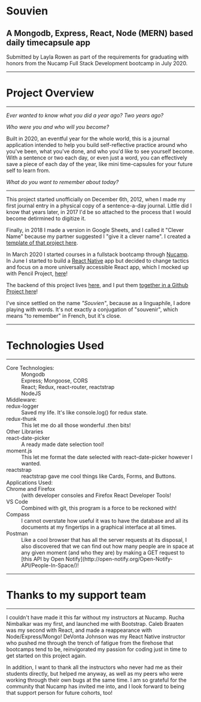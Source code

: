 # Souvien
## A Mongodb, Express, React, Node (MERN) based daily timecapsule app
Submitted by Layla Rowen as part of the requirements for graduating with honors from the Nucamp Full Stack Development bootcamp in July 2020.
_________________________
# Project Overview
_________________________
*Ever wanted to know what you did a year ago? Two years ago?*

*Who were you and who will you become?*

Built in 2020, an eventful year for the whole world, this is a journal application intended to help you build self-reflective practice around who you've been, what you've done, and who you'd like to see yourself become. With a sentence or two each day, or even just a word, you can effectively save a piece of each day of the year, like mini time-capsules for your future self to learn from.

*What do you want to remember about today?*
_________________________

This project started unofficially on December 6th, 2012, when I made my first journal entry in a physical copy of a sentence-a-day journal. Little did I know that years later, in 2017 I'd be so attached to the process that I would become detirmined to digitize it.

Finally, in 2018 I made a version in Google Sheets, and I called it "Clever Name" because my partner suggested I "give it a clever name". I created a [template of that project here](https://docs.google.com/spreadsheets/d/1LD71BD6aUxX25YVJqcQh-Q-cku1yHdZt9FS68_XO_dw/edit?usp=sharing).

In March 2020 I started courses in a fullstack bootcamp through [Nucamp](https://www.nucamp.co/). In June I started to build a [React Native](https://github.com/laylar/clevername-react-native) app but decided to change tactics and focus on a more universally accessible React app, which I mocked up with Pencil Project, [here](https://drive.google.com/file/d/1uzEYudYV_hYKOfp3XdAIQV_Ssyk13L3g/view?usp=sharing)! 

The backend of this project lives [here](https://github.com/laylar/souvien-server), and I put them [together in a Github Project here](https://github.com/users/laylar/projects/1)!

I've since settled on the name *"Souvien"*, because as a linguaphile, I adore playing with words. It's not exactly a conjugation of "souvenir", which means "to remember" in French, but it's close.

_________________________
# Technologies Used
_________________________
<dl>
  <dt>Core Technologies:</dt>
<dd>Mongodb</dd>
<dd>Express; Mongoose, CORS</dd>
<dd>React; Redux, react-router, reactstrap</dd>
<dd>NodeJS</dd>

<dt>Middleware:</dt>
redux-logger
<dd>Saved my life. It's like console.log() for redux state.</dd>
redux-thunk
<dd>This let me do all those wonderful .then bits!</dd>

<dt>Other Libraries</dt>
react-date-picker
<dd>A ready made date selection tool!</dd>
moment.js
<dd>This let me format the date selected with react-date-picker however I wanted.</dd>
reactstrap
<dd>reactstrap gave me cool things like Cards, Forms, and Buttons.</dd>

<dt>Applications Used:</dt>
Chrome and Firefox
<dd>(with developer consoles and Firefox React Developer Tools!</dd>
VS Code
<dd>Combined with git, this program is a force to be reckoned with!</dd>
Compass
<dd>I cannot overstate how useful it was to have the database and all its documents at my fingertips in a graphical interface at all times.</dd>
Postman
<dd>Like a cool browser that has all the server requests at its disposal, I also discovered that we can find out how many people are in space at any given moment (and who they are) by making a GET request to [this API by Open Notify](http://open-notify.org/Open-Notify-API/People-In-Space/)!</dd>
</dl>

_________________________
# Thanks to my support team
_________________________
I couldn't have made it this far without my instructors at Nucamp. Rucha Nimbalkar was my first, and launched me with Bootstrap. Caleb Braaten was my second with React, and made a reappearance with Node/Express/Mongo! DeVonta Johnson was my React Native instructor who pushed me through the trench of fatigue from the firehose that bootcamps tend to be, reinvigorated my passion for coding just in time to get started on this project again.

In addition, I want to thank all the instructors who never had me as their students directly, but helped me anyway, as well as my peers who were working through their own bugs at the same time. I am so grateful for the community that Nucamp has invited me into, and I look forward to being that support person for future cohorts, too!
